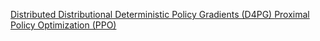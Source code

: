 [ Distributed Distributional Deterministic Policy Gradients (D4PG) ](https://openreview.net/forum?id=SyZipzbCb)
[Proximal Policy Optimization (PPO)](https://blog.openai.com/openai-baselines-ppo/)
